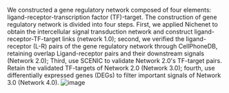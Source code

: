 We constructed a gene regulatory network composed of four elements: ligand-receptor-transcription factor (TF)-target. The construction of gene regulatory network is divided into four steps. First, we applied Nichenet to obtain the intercellular signal transduction network and construct ligand-receptor-TF-target links (network 1.0); second, we verified the ligand-receptor (L-R) pairs of the gene regulatory network through CellPhoneDB, retaining overlap Ligand-receptor pairs and their downstream signals (Network 2.0); Third, use SCENIC to validate Network 2.0's TF-target pairs. Retain the validated TF-targets of Network 2.0 (Network 3.0); fourth, use differentially expressed genes (DEGs) to filter important signals of Network 3.0 (Network 4.0).
![image](https://github.com/xukun01102021/IGRN/assets/106895814/25360679-8390-4f8f-b045-4a7d4c416352)
